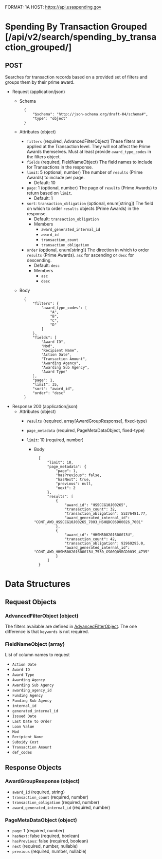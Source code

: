 FORMAT: 1A
HOST: https://api.usaspending.gov

# Spending By Transaction Grouped [/api/v2/search/spending_by_transaction_grouped/]

## POST

Searches for transaction records based on a provided set of filters and groups them by their prime award.

+ Request (application/json)
    + Schema

            {
                "$schema": "http://json-schema.org/draft-04/schema#",
                "type": "object"
            }

    + Attributes (object)
        + `filters` (required, AdvancedFilterObject)
            These filters are applied at the Transaction level. They will not affect the Prime Awards themselves. Must at least provide `award_type_codes` in the filters object.
        + `fields` (required, FieldNameObject)
            The field names to include for Transactions in the response.
        + `limit`: 5 (optional, number)
            The number of `results` (Prime Awards) to include per page.
            + Default: 10
        + `page`: 1 (optional, number)
            The page of `results` (Prime Awards) to return based on `limit`.
            + Default: 1
        + `sort`: `transaction_obligation` (optional, enum[string])
            The field on which to order `results` objects (Prime Awards) in the response. 
            + Default: `transaction_obligation`
            + Members
                + `award_generated_internal_id`
                + `award_id`
                + `transaction_count`
                + `transaction_obligation`
        + `order` (optional, enum[string])
            The direction in which to order `results` (Prime Awards). `asc` for ascending or `desc` for descending.
            + Default: `desc`
            + Members
                + `asc`
                + `desc`
    + Body


            {
                "filters": {
                    "award_type_codes": [
                        "A",
                        "B",
                        "C",
                        "D"
                    ]
                },
                "fields": [
                    "Award ID",
                    "Mod",
                    "Recipient Name",
                    "Action Date",
                    "Transaction Amount",
                    "Awarding Agency",
                    "Awarding Sub Agency",
                    "Award Type"
                ],
                "page": 1,
                "limit": 35,
                "sort": "award_id",
                "order": "desc"
            }

+ Response 200 (application/json)
    + Attributes (object)
        + `results` (required, array[AwardGroupResponse], fixed-type)
        + `page_metadata` (required, PageMetaDataObject, fixed-type)
        + `limit`: 10 (required, number)

          + Body

                  {
                      "limit": 10,
                      "page_metadata": {
                          "page": 1,
                          "hasPrevious": false,
                          "hasNext": true,
                          "previous": null,
                          "next": 2
                      },
                      "results": [
                          {
                              "award_id": "HSSCCG10J00265",
                              "transaction_count": 32,
                              "transaction_obligation": 55276481.77,
                              "award_generated_internal_id": "CONT_AWD_HSSCCG10J00265_7003_HSHQDC06D00026_7001"
                          },
                          {
                              "award_id": "HHSM500201600013U",
                              "transaction_count": 42,
                              "transaction_obligation": 92960295.0,
                              "award_generated_internal_id": "CONT_AWD_HHSM500201600013U_7530_GS00Q09BGD0039_4735"                    
                          }
                      ]
                  }

# Data Structures

## Request Objects

### AdvancedFilterObject (object)
The filters available are defined in [AdvancedFilterObject](./spending_by_transaction.md#advanced-filter-object). The one difference is that `keywords` is not required.

### FieldNameObject (array)
List of column names to request

- `Action Date`
- `Award ID`
- `Award Type`
- `Awarding Agency`
- `Awarding Sub Agency`
- `awarding_agency_id`
- `Funding Agency`
- `Funding Sub Agency`
- `internal_id`
- `generated_internal_id`
- `Issued Date`
- `Last Date to Order`
- `Loan Value`
- `Mod`
- `Recipient Name`
- `Subsidy Cost`
- `Transaction Amount`
- `def_codes`

## Response Objects

### AwardGroupResponse (object)
+ `award_id` (required, string)
+ `transaction_count` (required, number)
+ `transaction_obligation` (required, number)
+ `award_generated_internal_id` (required, number)

### PageMetaDataObject (object)
+ `page`: 1 (required, number)
+ `hasNext`: false (required, boolean)
+ `hasPrevious`: false (required, boolean)
+ `next` (required, number, nullable)
+ `previous` (required, number, nullable)